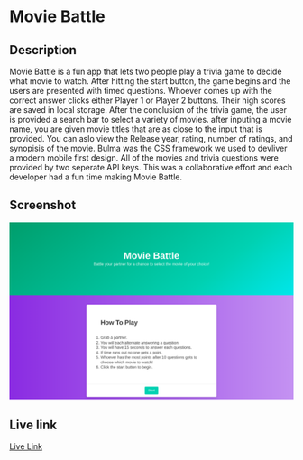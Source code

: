 # Movie Battle

## Description

Movie Battle is a fun app that lets two people play a trivia game to decide what movie to watch. After hitting the start button, the game begins and the users are presented with timed questions. Whoever comes up with the correct answer clicks either Player 1 or Player 2 buttons. Their high scores are saved in local storage. After the conclusion of the trivia game, the user is provided a search bar to select a variety of movies. after inputing a movie name, you are given movie titles that are as close to the input that is provided. You can aslo view the Release year, rating, number of ratings, and synopisis of the movie. Bulma was the CSS framework we used to devliver a modern mobile first design. All of the movies and trivia questions were provided by two seperate API keys. This was a collaborative effort and each developer had a fun time making Movie Battle.

## Screenshot

![computer](assets/README-Pic.png)

## Live link

[Live Link](https://kelseyra.github.io/movie-battle/)
